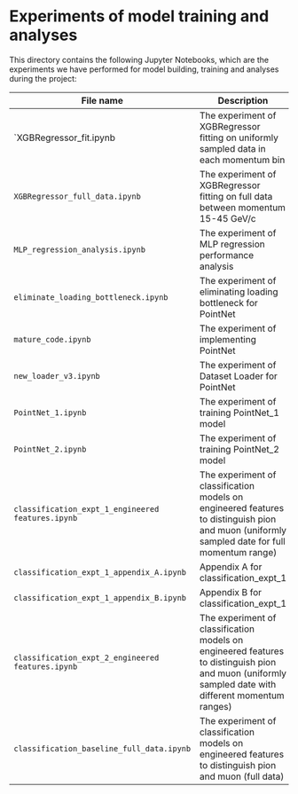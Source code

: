 # Experiments of model training and analyses

This directory contains the following Jupyter Notebooks, which are the experiments we have performed for model building, training and analyses during the project:

| File name                         | Description                                                                     |
|------------------|------------------------------------------------------|
| `XGBRegressor_fit.ipynb        | The experiment of XGBRegressor fitting on uniformly sampled data in each momentum bin   |
| `XGBRegressor_full_data.ipynb` | The experiment of XGBRegressor fitting on full data between momentum 15-45 GeV/c         |
| `MLP_regression_analysis.ipynb`| The experiment of MLP regression performance analysis             |
| `eliminate_loading_bottleneck.ipynb` |  The experiment of eliminating loading bottleneck for PointNet|
| `mature_code.ipynb` | The experiment of implementing PointNet                                      |
| `new_loader_v3.ipynb` | The experiment of Dataset Loader for PointNet                              |
| `PointNet_1.ipynb` | The experiment of training PointNet_1 model                                   |
| `PointNet_2.ipynb` | The experiment of training PointNet_2 model                                   |
| `classification_expt_1_engineered features.ipynb` | The experiment of classification models on engineered features to distinguish pion and muon (uniformly sampled date for full momentum range) |  
| `classification_expt_1_appendix_A.ipynb` | Appendix A for classification_expt_1                     |
| `classification_expt_1_appendix_B.ipynb` | Appendix B for classification_expt_1                     |
| `classification_expt_2_engineered features.ipynb` | The experiment of classification models on engineered features to distinguish pion and muon (uniformly sampled date with different momentum ranges) |
| `classification_baseline_full_data.ipynb` | The experiment of classification models on engineered features to distinguish pion and muon  (full data)                 |